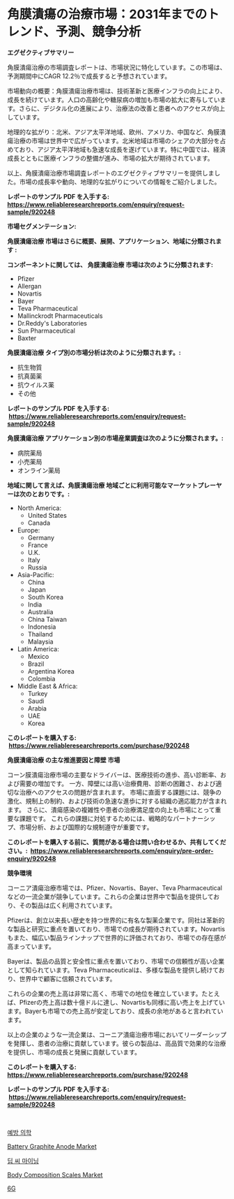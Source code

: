 <p><h1>角膜潰瘍の治療市場：2031年までのトレンド、予測、競争分析</h1></p><p><strong>エグゼクティブサマリー</strong></p>
<p><p>角膜潰瘍治療の市場調査レポートは、市場状況に特化しています。この市場は、予測期間中にCAGR 12.2％で成長すると予想されています。</p><p>市場動向の概要：角膜潰瘍治療市場は、技術革新と医療インフラの向上により、成長を続けています。人口の高齢化や糖尿病の増加も市場の拡大に寄与しています。さらに、デジタル化の進展により、治療法の改善と患者へのアクセスが向上しています。</p><p>地理的な拡がり：北米、アジア太平洋地域、欧州、アメリカ、中国など、角膜潰瘍治療の市場は世界中で広がっています。北米地域は市場のシェアの大部分を占めており、アジア太平洋地域も急速な成長を遂げています。特に中国では、経済成長とともに医療インフラの整備が進み、市場の拡大が期待されています。</p><p>以上、角膜潰瘍治療市場調査レポートのエグゼクティブサマリーを提供しました。市場の成長率や動向、地理的な拡がりについての情報をご紹介しました。</p></p>
<p><strong>レポートのサンプル PDF を入手する: <a href="https://www.reliableresearchreports.com/enquiry/request-sample/920248">https://www.reliableresearchreports.com/enquiry/request-sample/920248</a></strong></p>
<p><strong>市場セグメンテーション:</strong></p>
<p><strong> 角膜潰瘍治療 市場はさらに概要、展開、アプリケーション、地域に分類されます :</strong></p>
<p><strong>コンポーネントに関しては、 角膜潰瘍治療 市場は次のように分類されます: &nbsp;</strong></p>
<p><ul><li>Pfizer</li><li>Allergan</li><li>Novartis</li><li>Bayer</li><li>Teva Pharmaceutical</li><li>Mallinckrodt Pharmaceuticals</li><li>Dr.Reddy's Laboratories</li><li>Sun Pharmaceutical</li><li>Baxter</li></ul></p>
<p><strong> 角膜潰瘍治療 タイプ別の市場分析は次のように分類されます。:</strong></p>
<p><ul><li>抗生物質</li><li>抗真菌薬</li><li>抗ウイルス薬</li><li>その他</li></ul></p>
<p><strong>レポートのサンプル PDF を入手する: &nbsp;<a href="https://www.reliableresearchreports.com/enquiry/request-sample/920248">https://www.reliableresearchreports.com/enquiry/request-sample/920248</a></strong></p>
<p><strong> 角膜潰瘍治療 アプリケーション別の市場産業調査は次のように分類されます。:</strong></p>
<p><ul><li>病院薬局</li><li>小売薬局</li><li>オンライン薬局</li></ul></p>
<p><strong>地域に関して言えば、角膜潰瘍治療 地域ごとに利用可能なマーケットプレーヤーは次のとおりです。:</strong></p>
<p><ul>
    <li>
        North America:
        <ul>
            <li>United States</li>
            <li>Canada</li>
        </ul>
    </li>
    <li>
        Europe:
        <ul>
            <li>Germany</li>
            <li>France</li>
            <li>U.K.</li>
            <li>Italy</li>
            <li>Russia</li>
        </ul>
    </li>
    <li>
        Asia-Pacific:
        <ul>
            <li>China</li>
            <li>Japan</li>
            <li>South Korea</li>
            <li>India</li>
            <li>Australia</li>
            <li>China Taiwan</li>
            <li>Indonesia</li>
            <li>Thailand</li>
            <li>Malaysia</li>
        </ul>
    </li>
    <li>
        Latin America:
        <ul>
            <li>Mexico</li>
            <li>Brazil</li>
            <li>Argentina Korea</li>
            <li>Colombia</li>
        </ul>
    </li>
    <li>
        Middle East & Africa:
        <ul>
            <li>Turkey</li>
            <li>Saudi</li>
            <li>Arabia</li>
            <li>UAE</li>
            <li>Korea</li>
        </ul>
    </li>
    </ul></p>
<p><strong>このレポートを購入する: &nbsp;<a href="https://www.reliableresearchreports.com/purchase/920248">https://www.reliableresearchreports.com/purchase/920248</a></strong></p>
<p><strong>角膜潰瘍治療 の主な推進要因と障壁 市場</strong></p>
<p><p>コーン膜潰瘍治療市場の主要なドライバーは、医療技術の進歩、高い診断率、および需要の増加です。 一方、障壁には高い治療費用、診断の困難さ、および適切な治療へのアクセスの問題が含まれます。 市場に直面する課題には、競争の激化、規制上の制約、および技術の急速な進歩に対する組織の適応能力が含まれます。 さらに、潰瘍感染の複雑性や患者の治療満足度の向上も市場にとって重要な課題です。 これらの課題に対処するためには、戦略的なパートナーシップ、市場分析、および国際的な規制遵守が重要です。</p></p>
<p><strong>このレポートを購入する前に、質問がある場合は問い合わせるか、共有してください。:&nbsp; <a href="https://www.reliableresearchreports.com/enquiry/pre-order-enquiry/920248">https://www.reliableresearchreports.com/enquiry/pre-order-enquiry/920248</a></strong></p>
<p><strong>競争環境</strong></p>
<p><p>コーニア潰瘍治療市場では、Pfizer、Novartis、Bayer、Teva Pharmaceuticalなどの一流企業が競争しています。これらの企業は世界中で製品を提供しており、その製品は広く利用されています。</p><p>Pfizerは、創立以来長い歴史を持つ世界的に有名な製薬企業です。同社は革新的な製品と研究に重点を置いており、市場での成長が期待されています。Novartisもまた、幅広い製品ラインナップで世界的に評価されており、市場での存在感が高まっています。</p><p>Bayerは、製品の品質と安全性に重点を置いており、市場での信頼性が高い企業として知られています。Teva Pharmaceuticalは、多様な製品を提供し続けており、世界中で顧客に信頼されています。</p><p>これらの企業の売上高は非常に高く、市場での地位を確立しています。たとえば、Pfizerの売上高は数十億ドルに達し、Novartisも同様に高い売上を上げています。Bayerも市場での売上高が安定しており、成長の余地があると言われています。</p><p>以上の企業のような一流企業は、コーニア潰瘍治療市場においてリーダーシップを発揮し、患者の治療に貢献しています。彼らの製品は、高品質で効果的な治療を提供し、市場の成長と発展に貢献しています。</p></p>
<p><strong>このレポートを購入する: &nbsp; <a href="https://www.reliableresearchreports.com/purchase/920248">https://www.reliableresearchreports.com/purchase/920248</a></strong></p>
<p><strong>レポートのサンプル PDF を入手する: &nbsp;<a href="https://www.reliableresearchreports.com/enquiry/request-sample/920248">https://www.reliableresearchreports.com/enquiry/request-sample/920248</a></strong><strong></strong></p>
<p>&nbsp;</p>
<p><p><a href="https://github.com/sougarounis/Market-Research-Report-List-2/blob/main/1822308183058.md">예방 의학</a></p><p><a href="https://issuu.com/reportprime-2/docs/battery-graphite-anode-market-size-2030.pptx">Battery Graphite Anode Market</a></p><p><a href="https://github.com/vs2869dizt0/Market-Research-Report-List-1/blob/main/2301979183059.md">딥 씨 마이닝</a></p><p><a href="https://github.com/markusgodoy/Market-Research-Report-List-2/blob/main/body-composition-scales-market.md">Body Composition Scales Market</a></p><p><a href="https://github.com/oqoeusbvpadwjs08/Market-Research-Report-List-1/blob/main/6180081183057.md">6G</a></p></p>